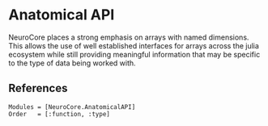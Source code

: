 # Anatomical API

NeuroCore places a strong emphasis on arrays with named dimensions. This allows the use of well established interfaces for arrays across the julia ecosystem while still providing meaningful information that may be specific to the type of data being worked with.


## References

```@autodocs
Modules = [NeuroCore.AnatomicalAPI]
Order   = [:function, :type]
```

